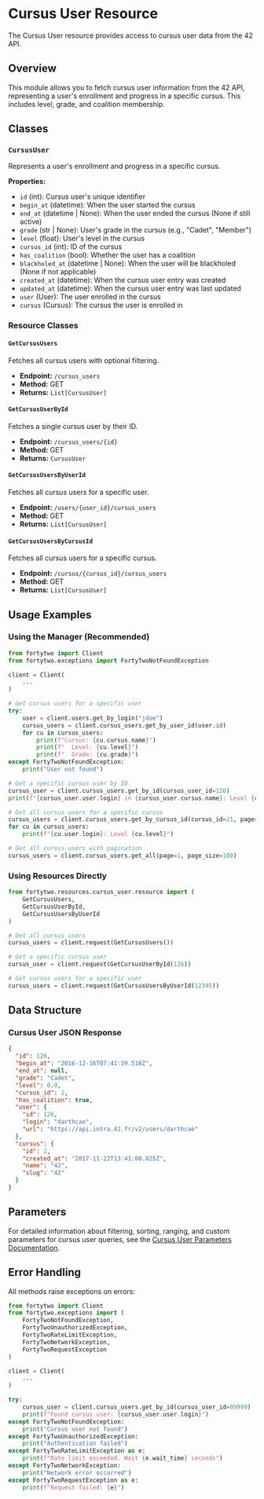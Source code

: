 # Cursus User Resource

The Cursus User resource provides access to cursus user data from the 42 API.

## Overview

This module allows you to fetch cursus user information from the 42 API, representing a user's enrollment and progress in a specific cursus. This includes level, grade, and coalition membership.

## Classes

### `CursusUser`
Represents a user's enrollment and progress in a specific cursus.

**Properties:**
- `id` (int): Cursus user's unique identifier
- `begin_at` (datetime): When the user started the cursus
- `end_at` (datetime | None): When the user ended the cursus (None if still active)
- `grade` (str | None): User's grade in the cursus (e.g., "Cadet", "Member")
- `level` (float): User's level in the cursus
- `cursus_id` (int): ID of the cursus
- `has_coalition` (bool): Whether the user has a coalition
- `blackholed_at` (datetime | None): When the user will be blackholed (None if not applicable)
- `created_at` (datetime): When the cursus user entry was created
- `updated_at` (datetime): When the cursus user entry was last updated
- `user` (User): The user enrolled in the cursus
- `cursus` (Cursus): The cursus the user is enrolled in

### Resource Classes

#### `GetCursusUsers`
Fetches all cursus users with optional filtering.
- **Endpoint:** `/cursus_users`
- **Method:** GET
- **Returns:** `List[CursusUser]`

#### `GetCursusUserById`
Fetches a single cursus user by their ID.
- **Endpoint:** `/cursus_users/{id}`
- **Method:** GET
- **Returns:** `CursusUser`

#### `GetCursusUsersByUserId`
Fetches all cursus users for a specific user.
- **Endpoint:** `/users/{user_id}/cursus_users`
- **Method:** GET
- **Returns:** `List[CursusUser]`

#### `GetCursusUsersByCursusId`
Fetches all cursus users for a specific cursus.
- **Endpoint:** `/cursus/{cursus_id}/cursus_users`
- **Method:** GET
- **Returns:** `List[CursusUser]`

## Usage Examples

### Using the Manager (Recommended)

```python
from fortytwo import Client
from fortytwo.exceptions import FortyTwoNotFoundException

client = Client(
    ...
)

# Get cursus users for a specific user
try:
    user = client.users.get_by_login("jdoe")
    cursus_users = client.cursus_users.get_by_user_id(user.id)
    for cu in cursus_users:
        print(f"Cursus: {cu.cursus.name}")
        print(f"  Level: {cu.level}")
        print(f"  Grade: {cu.grade}")
except FortyTwoNotFoundException:
    print("User not found")

# Get a specific cursus user by ID
cursus_user = client.cursus_users.get_by_id(cursus_user_id=126)
print(f"{cursus_user.user.login} in {cursus_user.cursus.name}: Level {cursus_user.level}")

# Get all cursus users for a specific cursus
cursus_users = client.cursus_users.get_by_cursus_id(cursus_id=21, page=1, page_size=50)
for cu in cursus_users:
    print(f"{cu.user.login}: Level {cu.level}")

# Get all cursus users with pagination
cursus_users = client.cursus_users.get_all(page=1, page_size=100)
```

### Using Resources Directly

```python
from fortytwo.resources.cursus_user.resource import (
    GetCursusUsers,
    GetCursusUserById,
    GetCursusUsersByUserId
)

# Get all cursus users
cursus_users = client.request(GetCursusUsers())

# Get a specific cursus user
cursus_user = client.request(GetCursusUserById(126))

# Get cursus users for a specific user
cursus_users = client.request(GetCursusUsersByUserId(12345))
```

## Data Structure

### Cursus User JSON Response
```json
{
  "id": 126,
  "begin_at": "2016-12-16T07:41:39.516Z",
  "end_at": null,
  "grade": "Cadet",
  "level": 0.0,
  "cursus_id": 2,
  "has_coalition": true,
  "user": {
    "id": 126,
    "login": "darthcae",
    "url": "https://api.intra.42.fr/v2/users/darthcae"
  },
  "cursus": {
    "id": 2,
    "created_at": "2017-11-22T13:41:00.825Z",
    "name": "42",
    "slug": "42"
  }
}
```

## Parameters

For detailed information about filtering, sorting, ranging, and custom parameters for cursus user queries, see the [Cursus User Parameters Documentation](parameter/README.md).

## Error Handling

All methods raise exceptions on errors:

```python
from fortytwo import Client
from fortytwo.exceptions import (
    FortyTwoNotFoundException,
    FortyTwoUnauthorizedException,
    FortyTwoRateLimitException,
    FortyTwoNetworkException,
    FortyTwoRequestException
)

client = Client(
    ...
)

try:
    cursus_user = client.cursus_users.get_by_id(cursus_user_id=99999)
    print(f"Found cursus user: {cursus_user.user.login}")
except FortyTwoNotFoundException:
    print("Cursus user not found")
except FortyTwoUnauthorizedException:
    print("Authentication failed")
except FortyTwoRateLimitException as e:
    print(f"Rate limit exceeded. Wait {e.wait_time} seconds")
except FortyTwoNetworkException:
    print("Network error occurred")
except FortyTwoRequestException as e:
    print(f"Request failed: {e}")
```
